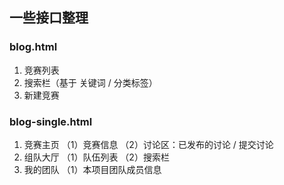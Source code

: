 ## 一些接口整理

### blog.html
1. 竞赛列表
2. 搜索栏（基于 关键词 / 分类标签）
3. 新建竞赛

### blog-single.html
1. 竞赛主页
    （1）竞赛信息
    （2）讨论区：已发布的讨论 / 提交讨论
2. 组队大厅
    （1）队伍列表
    （2）搜索栏
3. 我的团队
    （1）本项目团队成员信息
